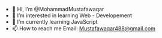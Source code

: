 - 👋 Hi, I’m @MohammadMustafawaqar
- 👀 I’m interested in learning Web - Developement
- 🌱 I’m currently learning JavaScript
- 📫 How to reach me Email: Mustafawaqar488@gmail.com

<!---
MohammadMustafawaqar/MohammadMustafawaqar is a ✨ special ✨ repository because its `README.md` (this file) appears on your GitHub profile.
You can click the Preview link to take a look at your changes.
--->
